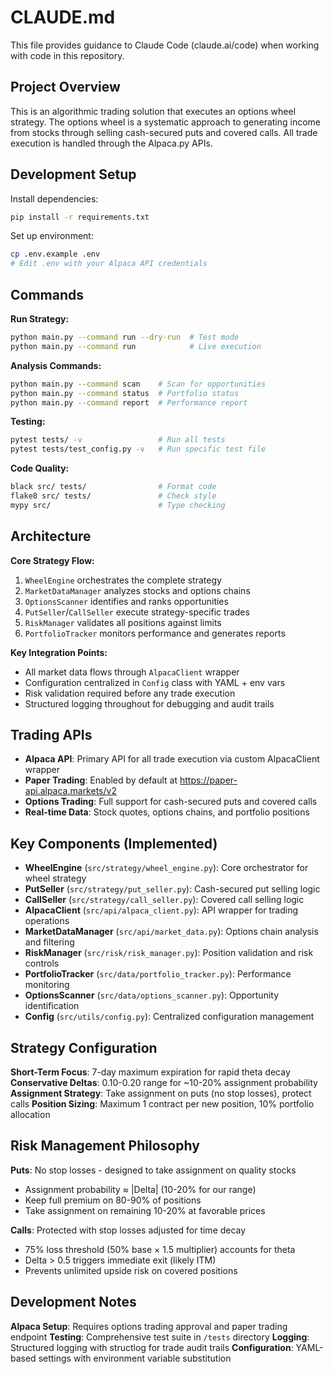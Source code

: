 # CLAUDE.md

This file provides guidance to Claude Code (claude.ai/code) when working with code in this repository.

## Project Overview

This is an algorithmic trading solution that executes an options wheel strategy. The options wheel is a systematic approach to generating income from stocks through selling cash-secured puts and covered calls. All trade execution is handled through the Alpaca.py APIs.

## Development Setup

Install dependencies:
```bash
pip install -r requirements.txt
```

Set up environment:
```bash
cp .env.example .env
# Edit .env with your Alpaca API credentials
```

## Commands

**Run Strategy:**
```bash
python main.py --command run --dry-run  # Test mode
python main.py --command run            # Live execution
```

**Analysis Commands:**
```bash
python main.py --command scan    # Scan for opportunities
python main.py --command status  # Portfolio status  
python main.py --command report  # Performance report
```

**Testing:**
```bash
pytest tests/ -v                 # Run all tests
pytest tests/test_config.py -v   # Run specific test file
```

**Code Quality:**
```bash
black src/ tests/                # Format code
flake8 src/ tests/               # Check style
mypy src/                        # Type checking
```

## Architecture

**Core Strategy Flow:**
1. `WheelEngine` orchestrates the complete strategy
2. `MarketDataManager` analyzes stocks and options chains  
3. `OptionsScanner` identifies and ranks opportunities
4. `PutSeller`/`CallSeller` execute strategy-specific trades
5. `RiskManager` validates all positions against limits
6. `PortfolioTracker` monitors performance and generates reports

**Key Integration Points:**
- All market data flows through `AlpacaClient` wrapper
- Configuration centralized in `Config` class with YAML + env vars
- Risk validation required before any trade execution
- Structured logging throughout for debugging and audit trails

## Trading APIs

- **Alpaca API**: Primary API for all trade execution via custom AlpacaClient wrapper
- **Paper Trading**: Enabled by default at https://paper-api.alpaca.markets/v2
- **Options Trading**: Full support for cash-secured puts and covered calls
- **Real-time Data**: Stock quotes, options chains, and portfolio positions

## Key Components (Implemented)

- **WheelEngine** (`src/strategy/wheel_engine.py`): Core orchestrator for wheel strategy
- **PutSeller** (`src/strategy/put_seller.py`): Cash-secured put selling logic
- **CallSeller** (`src/strategy/call_seller.py`): Covered call selling logic  
- **AlpacaClient** (`src/api/alpaca_client.py`): API wrapper for trading operations
- **MarketDataManager** (`src/api/market_data.py`): Options chain analysis and filtering
- **RiskManager** (`src/risk/risk_manager.py`): Position validation and risk controls
- **PortfolioTracker** (`src/data/portfolio_tracker.py`): Performance monitoring
- **OptionsScanner** (`src/data/options_scanner.py`): Opportunity identification
- **Config** (`src/utils/config.py`): Centralized configuration management

## Strategy Configuration

**Short-Term Focus**: 7-day maximum expiration for rapid theta decay
**Conservative Deltas**: 0.10-0.20 range for ~10-20% assignment probability
**Assignment Strategy**: Take assignment on puts (no stop losses), protect calls
**Position Sizing**: Maximum 1 contract per new position, 10% portfolio allocation

## Risk Management Philosophy

**Puts**: No stop losses - designed to take assignment on quality stocks
- Assignment probability ≈ |Delta| (10-20% for our range)
- Keep full premium on 80-90% of positions
- Take assignment on remaining 10-20% at favorable prices

**Calls**: Protected with stop losses adjusted for time decay
- 75% loss threshold (50% base × 1.5 multiplier) accounts for theta
- Delta > 0.5 triggers immediate exit (likely ITM)
- Prevents unlimited upside risk on covered positions

## Development Notes

**Alpaca Setup**: Requires options trading approval and paper trading endpoint
**Testing**: Comprehensive test suite in `/tests` directory
**Logging**: Structured logging with structlog for trade audit trails
**Configuration**: YAML-based settings with environment variable substitution